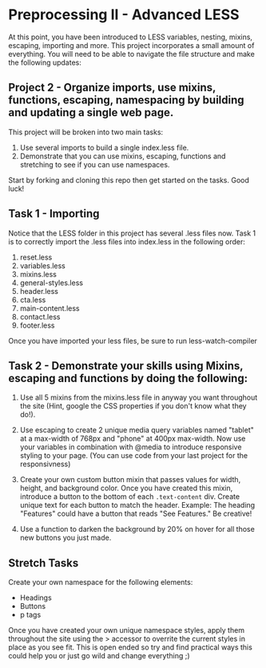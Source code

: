 # Preprocessing II - Advanced LESS

At this point, you have been introduced to LESS variables, nesting, mixins, escaping, importing and more. This project incorporates a small amount of everything. You will need to be able to navigate the file structure and make the following updates:

## Project 2 - Organize imports, use mixins, functions, escaping, namespacing by building and updating a single web page.

This project will be broken into two main tasks:

1.  Use several imports to build a single index.less file.
2.  Demonstrate that you can use mixins, escaping, functions and stretching to see if you can use namespaces.

Start by forking and cloning this repo then get started on the tasks. Good luck!

## Task 1 - Importing

Notice that the LESS folder in this project has several .less files now. Task 1 is to correctly import the .less files into index.less in the following order:

1.  reset.less
2.  variables.less
3.  mixins.less
4.  general-styles.less
5.  header.less
6.  cta.less
7.  main-content.less
8.  contact.less
9.  footer.less

Once you have imported your less files, be sure to run less-watch-compiler

## Task 2 - Demonstrate your skills using Mixins, escaping and functions by doing the following:

1.  Use all 5 mixins from the mixins.less file in anyway you want throughout the site (Hint, google the CSS properties if you don't know what they do!).

2.  Use escaping to create 2 unique media query variables named "tablet" at a max-width of 768px and "phone" at 400px max-width. Now use your variables in combination with @media to introduce responsive styling to your page. (You can use code from your last project for the responsivness)

3.  Create your own custom button mixin that passes values for width, height, and background color. Once you have created this mixin, introduce a button to the bottom of each `.text-content` div. Create unique text for each button to match the header. Example: The heading "Features" could have a button that reads "See Features." Be creative!

4.  Use a function to darken the background by 20% on hover for all those new buttons you just made.

## Stretch Tasks

Create your own namespace for the following elements:

- Headings
- Buttons
- p tags

Once you have created your own unique namespace styles, apply them throughout the site using the > accessor to overrite the current styles in place as you see fit. This is open ended so try and find practical ways this could help you or just go wild and change everything ;)
